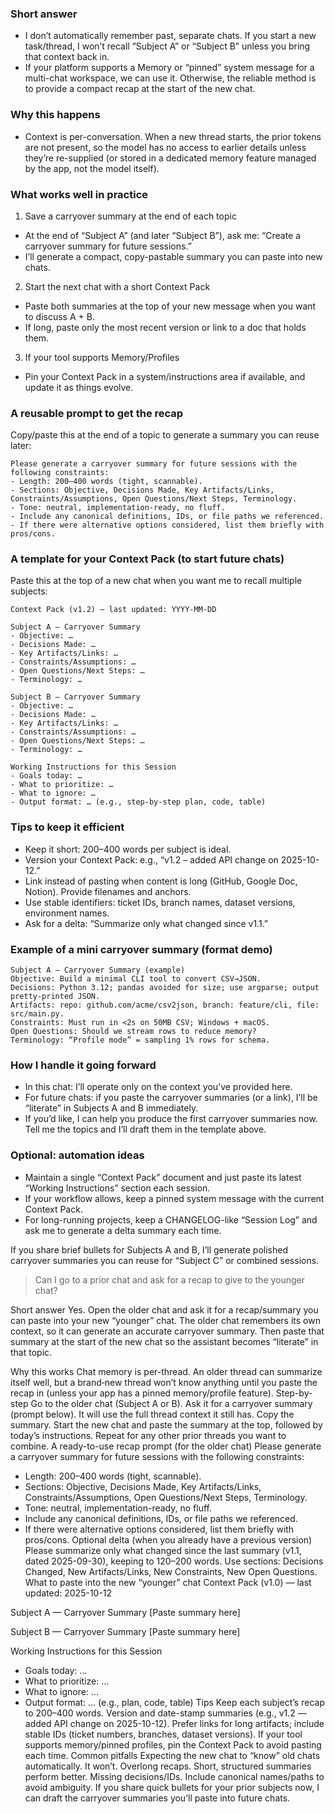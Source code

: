 ### Short answer
- I don’t automatically remember past, separate chats. If you start a new task/thread, I won’t recall “Subject A” or “Subject B” unless you bring that context back in.
- If your platform supports a Memory or “pinned” system message for a multi-chat workspace, we can use it. Otherwise, the reliable method is to provide a compact recap at the start of the new chat.

### Why this happens
- Context is per-conversation. When a new thread starts, the prior tokens are not present, so the model has no access to earlier details unless they’re re-supplied (or stored in a dedicated memory feature managed by the app, not the model itself).

### What works well in practice
1) Save a carryover summary at the end of each topic
- At the end of “Subject A” (and later “Subject B”), ask me: “Create a carryover summary for future sessions.”
- I’ll generate a compact, copy-pastable summary you can paste into new chats.

2) Start the next chat with a short Context Pack
- Paste both summaries at the top of your new message when you want to discuss A + B.
- If long, paste only the most recent version or link to a doc that holds them.

3) If your tool supports Memory/Profiles
- Pin your Context Pack in a system/instructions area if available, and update it as things evolve.

### A reusable prompt to get the recap
Copy/paste this at the end of a topic to generate a summary you can reuse later:
```
Please generate a carryover summary for future sessions with the following constraints:
- Length: 200–400 words (tight, scannable).
- Sections: Objective, Decisions Made, Key Artifacts/Links, Constraints/Assumptions, Open Questions/Next Steps, Terminology.
- Tone: neutral, implementation-ready, no fluff.
- Include any canonical definitions, IDs, or file paths we referenced.
- If there were alternative options considered, list them briefly with pros/cons.
```

### A template for your Context Pack (to start future chats)
Paste this at the top of a new chat when you want me to recall multiple subjects:
```
Context Pack (v1.2) — last updated: YYYY-MM-DD

Subject A — Carryover Summary
- Objective: …
- Decisions Made: …
- Key Artifacts/Links: …
- Constraints/Assumptions: …
- Open Questions/Next Steps: …
- Terminology: …

Subject B — Carryover Summary
- Objective: …
- Decisions Made: …
- Key Artifacts/Links: …
- Constraints/Assumptions: …
- Open Questions/Next Steps: …
- Terminology: …

Working Instructions for this Session
- Goals today: …
- What to prioritize: …
- What to ignore: …
- Output format: … (e.g., step-by-step plan, code, table)
```

### Tips to keep it efficient
- Keep it short: 200–400 words per subject is ideal.
- Version your Context Pack: e.g., “v1.2 – added API change on 2025-10-12.”
- Link instead of pasting when content is long (GitHub, Google Doc, Notion). Provide filenames and anchors.
- Use stable identifiers: ticket IDs, branch names, dataset versions, environment names.
- Ask for a delta: “Summarize only what changed since v1.1.”

### Example of a mini carryover summary (format demo)
```
Subject A — Carryover Summary (example)
Objective: Build a minimal CLI tool to convert CSV→JSON.
Decisions: Python 3.12; pandas avoided for size; use argparse; output pretty-printed JSON.
Artifacts: repo: github.com/acme/csv2json, branch: feature/cli, file: src/main.py.
Constraints: Must run in <2s on 50MB CSV; Windows + macOS.
Open Questions: Should we stream rows to reduce memory?
Terminology: “Profile mode” = sampling 1% rows for schema.
```

### How I handle it going forward
- In this chat: I’ll operate only on the context you’ve provided here.
- For future chats: if you paste the carryover summaries (or a link), I’ll be “literate” in Subjects A and B immediately.
- If you’d like, I can help you produce the first carryover summaries now. Tell me the topics and I’ll draft them in the template above.

### Optional: automation ideas
- Maintain a single “Context Pack” document and just paste its latest “Working Instructions” section each session.
- If your workflow allows, keep a pinned system message with the current Context Pack.
- For long-running projects, keep a CHANGELOG-like “Session Log” and ask me to generate a delta summary each time.

If you share brief bullets for Subjects A and B, I’ll generate polished carryover summaries you can reuse for “Subject C” or combined sessions.


> Can I go to a prior chat and ask for a recap to give to the younger chat?

Short answer
Yes. Open the older chat and ask it for a recap/summary you can paste into your new “younger” chat. The older chat remembers its own context, so it can generate an accurate carryover summary. Then paste that summary at the start of the new chat so the assistant becomes “literate” in that topic.

Why this works
Chat memory is per-thread. An older thread can summarize itself well, but a brand‑new thread won’t know anything until you paste the recap in (unless your app has a pinned memory/profile feature).
Step-by-step
Go to the older chat (Subject A or B).
Ask it for a carryover summary (prompt below). It will use the full thread context it still has.
Copy the summary.
Start the new chat and paste the summary at the top, followed by today’s instructions.
Repeat for any other prior threads you want to combine.
A ready-to-use recap prompt (for the older chat)
Please generate a carryover summary for future sessions with the following constraints:
- Length: 200–400 words (tight, scannable).
- Sections: Objective, Decisions Made, Key Artifacts/Links, Constraints/Assumptions, Open Questions/Next Steps, Terminology.
- Tone: neutral, implementation-ready, no fluff.
- Include any canonical definitions, IDs, or file paths we referenced.
- If there were alternative options considered, list them briefly with pros/cons.
  Optional delta (when you already have a previous version)
  Please summarize only what changed since the last summary (v1.1, dated 2025-09-30), keeping to 120–200 words. Use sections: Decisions Changed, New Artifacts/Links, New Constraints, New Open Questions.
  What to paste into the new “younger” chat
  Context Pack (v1.0) — last updated: 2025-10-12

Subject A — Carryover Summary
[Paste summary here]

Subject B — Carryover Summary
[Paste summary here]

Working Instructions for this Session
- Goals today: …
- What to prioritize: …
- What to ignore: …
- Output format: … (e.g., plan, code, table)
  Tips
  Keep each subject’s recap to 200–400 words.
  Version and date-stamp summaries (e.g., v1.2 — added API change on 2025-10-12).
  Prefer links for long artifacts; include stable IDs (ticket numbers, branches, dataset versions).
  If your tool supports memory/pinned profiles, pin the Context Pack to avoid pasting each time.
  Common pitfalls
  Expecting the new chat to “know” old chats automatically. It won’t.
  Overlong recaps. Short, structured summaries perform better.
  Missing decisions/IDs. Include canonical names/paths to avoid ambiguity.
  If you share quick bullets for your prior subjects now, I can draft the carryover summaries you’ll paste into future chats.
